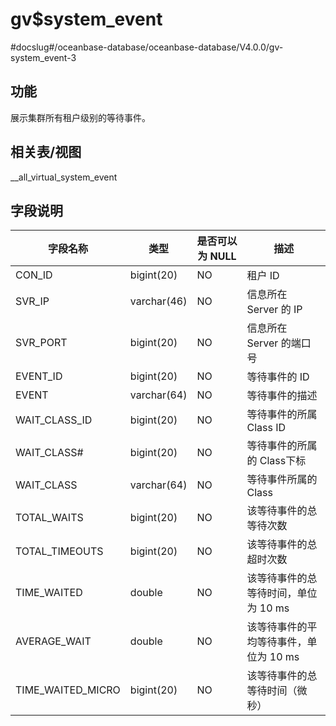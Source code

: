 gv$system_event 
====================================
#docslug#/oceanbase-database/oceanbase-database/V4.0.0/gv-system_event-3


功能 
-----------

展示集群所有租户级别的等待事件。

相关表/视图 
---------------

__all_virtual_system_event

字段说明 
-------------



|     **字段名称**      |   **类型**    | **是否可以为 NULL** |         **描述**         |
|-------------------|-------------|----------------|------------------------|
| CON_ID            | bigint(20)  | NO             | 租户 ID                  |
| SVR_IP            | varchar(46) | NO             | 信息所在 Server 的 IP       |
| SVR_PORT          | bigint(20)  | NO             | 信息所在 Server 的端口号       |
| EVENT_ID          | bigint(20)  | NO             | 等待事件的 ID               |
| EVENT             | varchar(64) | NO             | 等待事件的描述                |
| WAIT_CLASS_ID     | bigint(20)  | NO             | 等待事件的所属 Class ID       |
| WAIT_CLASS#       | bigint(20)  | NO             | 等待事件的所属的 Class下标       |
| WAIT_CLASS        | varchar(64) | NO             | 等待事件所属的 Class          |
| TOTAL_WAITS       | bigint(20)  | NO             | 该等待事件的总等待次数            |
| TOTAL_TIMEOUTS    | bigint(20)  | NO             | 该等待事件的总超时次数            |
| TIME_WAITED       | double      | NO             | 该等待事件的总等待时间，单位为 10 ms  |
| AVERAGE_WAIT      | double      | NO             | 该等待事件的平均等待事件，单位为 10 ms |
| TIME_WAITED_MICRO | bigint(20)  | NO             | 该等待事件的总等待时间（微秒）        |



